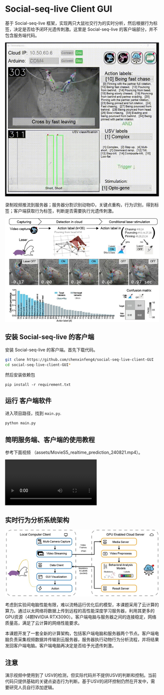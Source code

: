 # Social-seq-live Client GUI

基于 Social-seq-live 框架，实现两只大鼠社交行为的实时分析，然后根据行为标签，决定是否给予闭环光遗传刺激。这里是  Social-seq-live 的客户端部分，并不包含服务端代码。



![img](assets/social-seq-live-demo.gif)



录制视频推流到服务器；服务器分割识别动物ID，关键点重构，行为识别，得到标签；客户端获取行为标签，判断是否需要执行光遗传刺激。

![img](assets/social-seq-live-pipeline.jpg)



## 安装  Social-seq-live 的客户端

安装  Social-seq-live 的客户端。首先下载代码。

```bash
git clone https://github.com/chenxinfeng4/social-seq-live-client-GUI
cd social-seq-live-client-GUI*
```

然后安装依赖包

```
pip install -r requirement.txt
```



## 运行 客户端软件

进入项目路径，找到 `main.py`.

```bash
python main.py
```



## 简明服务端、客户端的使用教程

参考下面视频 （assets/MovieS5_realtime_prediction_240821.mp4）。


<video controls>
  <source src="assets/MovieS5_realtime_prediction_240821.mp4" type="video/mp4">
  Your browser does not support the video tag.
</video>



## 实时行为分析系统架构

![img](assets/social-seq-live-framework.jpg)



考虑到实验间电脑性能有限，难以流畅运行优化后的模型，本课题采用了云计算的算力。通过以太网络将数据上传到远程的高性能深度学习服务器，利用其更多的GPU资源（4颗NVIDIA RTX3090）。客户端电脑与服务器之间的连接稳定，网络质量高，满足了云计算的网络性能要求。

本课题开发了一套全新的计算架构，包括客户端电脑和服务器两个节点。客户端电脑负责采集视频数据并传输到云服务器，服务器执行动物行为分析流程，并将结果发回客户端电脑。客户端电脑再决定是否给予光遗传刺激。



## 注意

演示视频中使用到了 USV的检测，但实际代码并不提供USV的判断和控制。当前代码只提供基础的关键点姿态行为判断。基于USV的闭环控制仍然在开发中，需要研究人员自行添加逻辑。